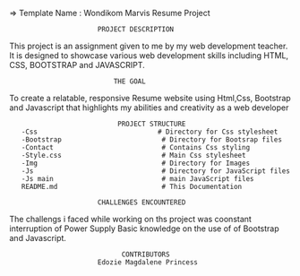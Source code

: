   =>  Template Name    : Wondikom Marvis Resume Project
  
                          PROJECT DESCRIPTION
This project is an assignment given to me by my web development teacher. 
It is designed to showcase various web development skills including HTML, CSS, BOOTSTRAP and JAVASCRIPT.

                              THE GOAL
To create a relatable, responsive Resume website using Html,Css, Bootstrap and Javascript that highlights
my abilities and creativity as a web developer

                               PROJECT STRUCTURE
       -Css                              # Directory for Css stylesheet
       -Bootstrap                         # Directory for Bootsrap files
       -Contact                           # Contains Css styling
       -Style.css                         # Main Css stylesheet
       -Img                               # Directory for Images
       -Js                                # Directory for JavaScript files
       -Js main                           # main JavaScript files
       README.md                          # This Documentation

                          CHALLENGES ENCOUNTERED
   The challengs i faced while working on ths project was coonstant interruption of Power Supply
   Basic knowledge on the use of of Bootstrap and Javascript.

                                CONTRIBUTORS
                          Edozie Magdalene Princess





